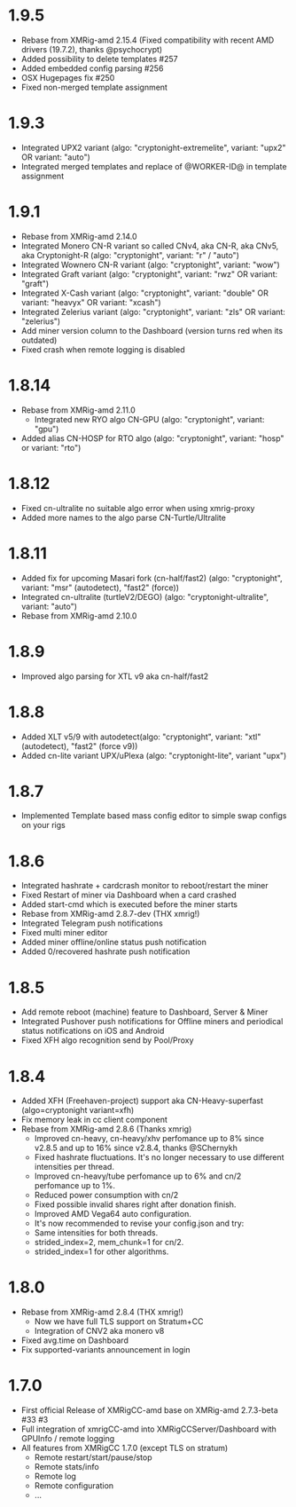 # 1.9.5
- Rebase from XMRig-amd 2.15.4 (Fixed compatibility with recent AMD drivers (19.7.2), thanks @psychocrypt)
- Added possibility to delete templates #257
- Added embedded config parsing #256
- OSX Hugepages fix #250
- Fixed non-merged template assignment      
# 1.9.3
- Integrated UPX2 variant (algo: "cryptonight-extremelite", variant: "upx2" OR variant: "auto")
- Integrated merged templates and replace of @WORKER-ID@ in template assignment
# 1.9.1
- Rebase from XMRig-amd 2.14.0
- Integrated Monero CN-R variant so called CNv4, aka CN-R, aka CNv5, aka Cryptonight-R (algo: "cryptonight", variant: "r" / "auto")
- Integrated Wownero CN-R variant (algo: "cryptonight", variant: "wow")
- Integrated Graft variant (algo: "cryptonight", variant: "rwz" OR variant: "graft")
- Integrated X-Cash variant (algo: "cryptonight", variant: "double" OR variant: "heavyx" OR variant: "xcash")
- Integrated Zelerius variant (algo: "cryptonight", variant: "zls" OR variant: "zelerius")
- Add miner version column to the Dashboard (version turns red when its outdated)
- Fixed crash when remote logging is disabled
# 1.8.14
- Rebase from XMRig-amd 2.11.0
    - Integrated new RYO algo CN-GPU (algo: "cryptonight", variant: "gpu")
- Added alias CN-HOSP for RTO algo (algo: "cryptonight", variant: "hosp" or variant: "rto")    
# 1.8.12
- Fixed cn-ultralite no suitable algo error when using xmrig-proxy
- Added more names to the algo parse CN-Turtle/Ultralite
# 1.8.11
- Added fix for upcoming Masari fork (cn-half/fast2) (algo: "cryptonight", variant: "msr" (autodetect), "fast2" (force))
- Integrated cn-ultralite (turtleV2/DEGO) (algo: "cryptonight-ultralite", variant: "auto")
- Rebase from XMRig-amd 2.10.0
# 1.8.9
- Improved algo parsing for XTL v9 aka cn-half/fast2
# 1.8.8
- Added XLT v5/9 with autodetect(algo: "cryptonight", variant: "xtl" (autodetect), "fast2" (force v9))
- Added cn-lite variant UPX/uPlexa (algo: "cryptonight-lite", variant "upx")
# 1.8.7
- Implemented Template based mass config editor to simple swap configs on your rigs
# 1.8.6
- Integrated hashrate + cardcrash monitor to reboot/restart the miner
- Fixed Restart of miner via Dashboard when a card crashed
- Added start-cmd which is executed before the miner starts 
- Rebase from XMRig-amd 2.8.7-dev (THX xmrig!)
- Integrated Telegram push notifications
- Fixed multi miner editor
- Added miner offline/online status push notification
- Added 0/recovered hashrate push notification
# 1.8.5
- Add remote reboot (machine) feature to Dashboard, Server & Miner
- Integrated Pushover push notifications for Offline miners and periodical status notifications on iOS and Android
- Fixed XFH algo recognition send by Pool/Proxy
# 1.8.4
- Added XFH (Freehaven-project) support aka CN-Heavy-superfast (algo=cryptonight variant=xfh)
- Fix memory leak in cc client component
- Rebase from XMRig-amd 2.8.6 (Thanks xmrig)
    - Improved cn-heavy, cn-heavy/xhv perfomance up to 8% since v2.8.5 and up to 16% since v2.8.4, thanks @SChernykh
    - Fixed hashrate fluctuations. It's no longer necessary to use different intensities per thread.
    - Improved cn-heavy/tube perfomance up to 6% and cn/2 perfomance up to 1%.
    - Reduced power consumption with cn/2
    - Fixed possible invalid shares right after donation finish.
    - Improved AMD Vega64 auto configuration.
    - It's now recommended to revise your config.json and try:
    - Same intensities for both threads.
    - strided_index=2, mem_chunk=1 for cn/2.
    - strided_index=1 for other algorithms.   
# 1.8.0
- Rebase from XMRig-amd 2.8.4 (THX xmrig!)
    - Now we have full TLS support on Stratum+CC
    - Integration of CNV2 aka monero v8
- Fixed avg.time on Dashboard
- Fix supported-variants announcement in login 
# 1.7.0
- First official Release of XMRigCC-amd base on XMRig-amd 2.7.3-beta #33 #3
- Full integration of xmrigCC-amd into XMRigCCServer/Dashboard with GPUInfo / remote logging
- All features from XMRigCC 1.7.0 (except TLS on stratum)
    - Remote restart/start/pause/stop
    - Remote stats/info
    - Remote log
    - Remote configuration
    - ...  
